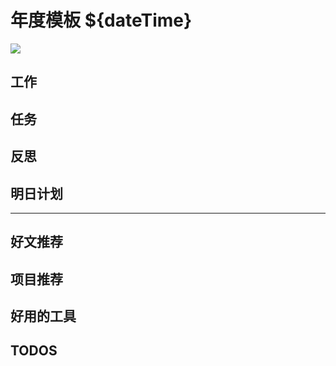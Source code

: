 
# 年度模板 ${dateTime}

![](${bgImgPath})

## 工作

## 任务

## 反思

## 明日计划

---

## 好文推荐

## 项目推荐

## 好用的工具

## TODOS